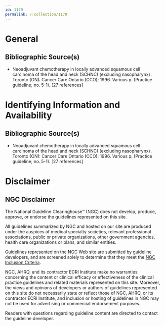```yaml
---
id: 1179
permalink: /:collection/1179
---
```


# General

## Bibliographic Source(s)

- Neoadjuvant chemotherapy in locally advanced squamous cell carcinoma of the head and neck (SCHNC) (excluding nasopharynx) . Toronto (ON): Cancer Care Ontario (CCO); 1996. Various p. (Practice guideline; no. 5-1). [27 references]

# Identifying Information and Availability

## Bibliographic Source(s)

- Neoadjuvant chemotherapy in locally advanced squamous cell carcinoma of the head and neck (SCHNC) (excluding nasopharynx) . Toronto (ON): Cancer Care Ontario (CCO); 1996. Various p. (Practice guideline; no. 5-1). [27 references]

# Disclaimer

## NGC Disclaimer

The National Guideline Clearinghouse™ (NGC) does not develop, produce, approve, or endorse the guidelines represented on this site.

All guidelines summarized by NGC and hosted on our site are produced under the auspices of medical specialty societies, relevant professional associations, public or private organizations, other government agencies, health care organizations or plans, and similar entities.

Guidelines represented on the NGC Web site are submitted by guideline developers, and are screened solely to determine that they meet the [NGC Inclusion Criteria](/help-and-about/summaries/inclusion-criteria).

NGC, AHRQ, and its contractor ECRI Institute make no warranties concerning the content or clinical efficacy or effectiveness of the clinical practice guidelines and related materials represented on this site. Moreover, the views and opinions of developers or authors of guidelines represented on this site do not necessarily state or reflect those of NGC, AHRQ, or its contractor ECRI Institute, and inclusion or hosting of guidelines in NGC may not be used for advertising or commercial endorsement purposes.

Readers with questions regarding guideline content are directed to contact the guideline developer.

